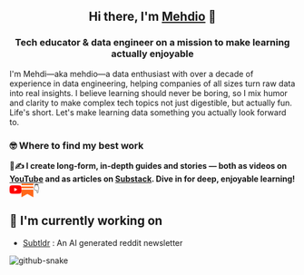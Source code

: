 
<h2 align="center">
Hi there, I'm <a href="https://mehdio.com" target="_blank" rel="noreferrer">Mehdio</a> 👋
</h2>

<h3 align="center">
Tech educator & data engineer on a mission to make learning actually enjoyable
</h3> 

I'm Mehdi—aka mehdio—a data enthusiast with over a decade of experience in data engineering, helping companies of all sizes turn raw data into real insights. I believe learning should never be boring, so I mix humor and clarity to make complex tech topics not just digestible, but actually fun. Life's short. Let's make learning data something you actually look forward to.

### 🤓 Where to find my best work

**🎥✍️ I create long-form, in-depth guides and stories — both as videos on [YouTube](https://www.youtube.com/channel/UCiZxJB0xWfPBE2omVZeWPpQ) and as articles on [Substack](https://blog.mehdio.com). Dive in for deep, enjoyable learning!**
👇
<a href="https://www.youtube.com/channel/UCiZxJB0xWfPBE2omVZeWPpQ"><img align="left" src="https://raw.githubusercontent.com/mehd-io/mehd-io/main/images/youtube.svg" alt="mehdio | YouTube" width="21px"/></a>
<a href="https://blog.mehdio.com"><img align="left" src="https://raw.githubusercontent.com/mehd-io/mehd-io/main/images/substack.svg" alt="mehdio | Substack" width="21px"/></a>

## 🔭 I'm currently working on

- [Subtldr](https://subtldr.com) : An AI generated reddit newsletter

<picture>
  <source media="(prefers-color-scheme: dark)" srcset="dist/github-contribution-grid-snake-dark.svg" />
  <source media="(prefers-color-scheme: light)" srcset="dist/github-contribution-grid-snake.svg" />
  <img alt="github-snake" src="github-snake.svg" />
</picture>
